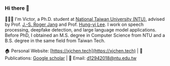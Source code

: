 ### Hi there 👋 
👨🏼‍💻 I'm Victor, a Ph.D. student at [National Taiwan University (NTU)](https://www.ntu.edu.tw/english/), advised by Prof. [J.-S. Roger Jang](https://scholar.google.com/citations?user=xPAxmk0AAAAJ&hl=en) and Prof. [Hung-yi Lee](https://speech.ee.ntu.edu.tw/~hylee/index.html). I work on speech processing, deepfake detection, and large language model applications. Before PhD, I obtained an M.S. degree in Computer Science from NTU and a B.S. degree in the same field from Taiwan Tech.

🏠 Personal Website: [https://xjchen.tech](https://xjchen.tech) | 📖 Publications: [Google scholar](https://scholar.google.com/citations?user=ZDVOXd4AAAAJ&hl=en) | 📩 Email: [d12942018@ntu.edu.tw](d12942018@ntu.edu.tw)
